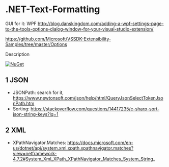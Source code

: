 # .NET-Text-Formatting





GUI for it:
WPF
http://blog.danskingdom.com/adding-a-wpf-settings-page-to-the-tools-options-dialog-window-for-your-visual-studio-extension/


https://github.com/Microsoft/VSSDK-Extensibility-Samples/tree/master/Options











Description

[![NuGet](https://img.shields.io/nuget/v/HansKindberg.TextFormatting.svg?label=NuGet)](https://www.nuget.org/packages/HansKindberg.TextFormatting)

## 1 JSON

- JSONPath: search for it, https://www.newtonsoft.com/json/help/html/QueryJsonSelectTokenJsonPath.htm
- Sorting: https://stackoverflow.com/questions/14417235/c-sharp-sort-json-string-keys?lq=1

## 2 XML

- XPathNavigator.Matches: https://docs.microsoft.com/en-us/dotnet/api/system.xml.xpath.xpathnavigator.matches?view=netframework-4.7.2#System_Xml_XPath_XPathNavigator_Matches_System_String_